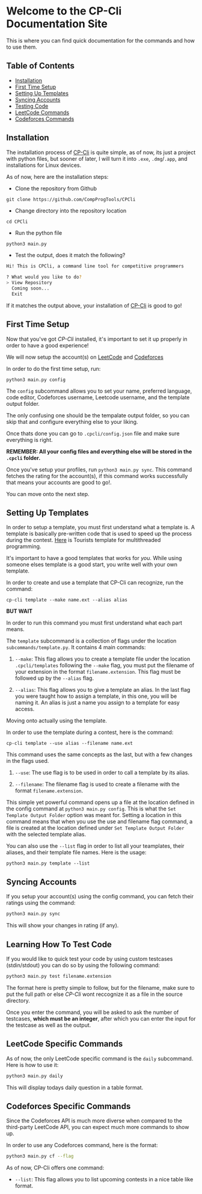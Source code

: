 # Welcome to the CP-Cli Documentation Site

This is where you can find quick documentation for the commands and how to use them.

## Table of Contents

- [Installation](#installation)
- [First Time Setup](#first-time-setup)
- [Setting Up Templates](#setting-up-templates)
- [Syncing Accounts](#syncing-accounts)
- [Testing Code](#learning-how-to-test-code)
- [LeetCode Commands](#leetcode-specific-commands)
- [Codeforces Commands](#codeforces-specific-commands)

## Installation

The installation process of [CP-Cli](https://github.com/CompProgTools/CPCli) is quite simple, as of now, its just a project with python files, but sooner of later, I will turn it into `.exe`, `.dmg`/`.app`, and installations for Linux devices.

As of now, here are the installation steps:
- Clone the repository from Github
```
git clone https://github.com/CompProgTools/CPCli
```
- Change directory into the repository location
```
cd CPCli
```
- Run the python file
```bash
python3 main.py
```

- Test the output, does it match the following?
```bash
Hi! This is CPCli, a command line tool for competitive programmers

? What would you like to do? 
> View Repository
  Coming soon...
  Exit
```

If it matches the output above, your installation of [CP-Cli](https://github.com/CompProgTools/CPCli) is good to go!

## First Time Setup

Now that you've got *CP-Cli* installed, it's important to set it up properly in order to have a good experience!

We will now setup the account(s) on [LeetCode](https://leetcode.com) and [Codeforces](https://codeforces.com)

In order to do the first time setup, run:
```
python3 main.py config
```

The `config` subcommand allows you to set your name, preferred language, code editor, Codeforces username, Leetcode username, and the template output folder.

The only confusing one should be the tempalate output folder, so you can skip that and configure everything else to your liking.

Once thats done you can go to `.cpcli/config.json` file and make sure everything is right. 

**REMEMBER: All your config files and everything else will be stored in the `.cpcli` folder.**

Once you've setup your profiles, run `python3 main.py sync`. This command fetches the rating for the account(s), if this command works successfully that means your accounts are good to go!. 

You can move onto the next step.

## Setting Up Templates

In order to setup a template, you must first understand what a template is. A template is basically pre-written code that is used to speed up the process during the contest. [Here](https://github.com/the-tourist/algo/blob/master/template/multithreaded.cpp) is Tourists template for multithreaded programming.

It's important to have a good templates that works for *you*. While using someone elses template is a good start, you write well with your own template.

In order to create and use a template that CP-Cli can recognize, run the command:
```
cp-cli template --make name.ext --alias alias
```
**BUT WAIT**

In order to run this command you must first understand what each part means.

The `template` subcommand is a collection of flags under the location `subcommands/template.py`. It contains 4 main commands:

1. `--make`: This flag allows you to create a template file under the location `.cpcli/templates` following the `--make` flag, you must put the filename of your extension in the format `filename.extension`. This flag must be followed up by the `--alias` flag.

2. `--alias`: This flag allows you to give a template an alias. In the last flag you were taught how to assign a template, in this one, you will be naming it. An alias is just a name you assign to a template for easy access.

Moving onto actually using the template.

In order to use the template during a contest, here is the command:

```
cp-cli template --use alias --filename name.ext
```
This command uses the same concepts as the last, but with a few changes in the flags used.

1. `--use`: The use flag is to be used in order to call a template by its alias.

2. `--filename`: The filename flag is used to create a filename with the format `filename.extension`.

This simple yet powerful command opens up a file at the location defined in the config command at `python3 main.py config`. This is what the `Set Template Output Folder` option was meant for. Setting a location in this command means that when you use the use and filename flag command, a file is created at the location defined under `Set Template Output Folder` with the selected template alias.

You can also use the `--list` flag in order to list all your teamplates, their aliases, and their template file names. Here is the usage:

```
python3 main.py template --list
```

## Syncing Accounts

If you setup your account(s) using the config command, you can fetch their ratings using the command:
```bash
python3 main.py sync
```

This will show your changes in rating (if any).

## Learning How To Test Code

If you would like to quick test your code by using custom testcases (stdin/stdout) you can do so by using the following command:
```bash
python3 main.py test filename.extension
```

The format here is pretty simple to follow, but for the filename, make sure to put the full path or else *CP-Cli* wont reccognize it as a file in the source directory.

Once you enter the command, you will be asked to ask the number of testcases, **which must be an integer**, after which you can enter the input for the testcase as well as the output.

## LeetCode Specific Commands

As of now, the only LeetCode specific command is the `daily` subcommand. Here is how to use it:

```bash
python3 main.py daily
```

This will display todays daily question in a table format.

## Codeforces Specific Commands

Since the Codeforces API is much more diverse when compared to the third-party LeetCode API, you can expect much more commands to show up.

In order to use any Codeforces command, here is the format:
```bash
python3 main.py cf --flag
```

As of now, CP-Cli offers one command:

- `--list`: This flag allows you to list upcoming contests in a nice table like format.
